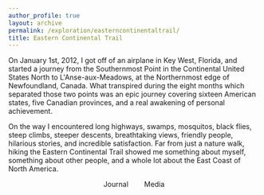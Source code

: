 ```yaml
---
author_profile: true
layout: archive
permalink: /exploration/easterncontinentaltrail/
title: Eastern Continental Trail
---
```

<style type="text/css" rel="stylesheet">
    div.trail-elements { text-align: center; }
    div.trail-elements span { margin: 1em; }
    div.trail-elements a { color: inherit; text-decoration: none }
    div.trail-elements a:hover { text-decoration: underline }
</style>
On January 1st, 2012, I got off of an airplane in Key West, Florida, and started a journey from the Southernmost Point in the Continental United States North to L'Anse-aux-Meadows, at the Northernmost edge of Newfoundland, Canada. What transpired during the eight months which separated those two points was an epic journey covering sixteen American states, five Canadian provinces, and a real awakening of personal achievement.

On the way I encountered long highways, swamps, mosquitos, black flies, steep climbs, steeper descents, breathtaking views, friendly people, hilarious stories, and incredible satisfaction. Far from just a nature walk, hiking the Eastern Continental Trail showed me something about myself, something about other people, and a whole lot about the East Coast of North America.

<div class="trail-elements">
   <a href="journal"><span><i class="fas fa-book"></i> Journal</span></a>
    <span><i class="fas fa-photo-video"></i> Media</span>
</div>